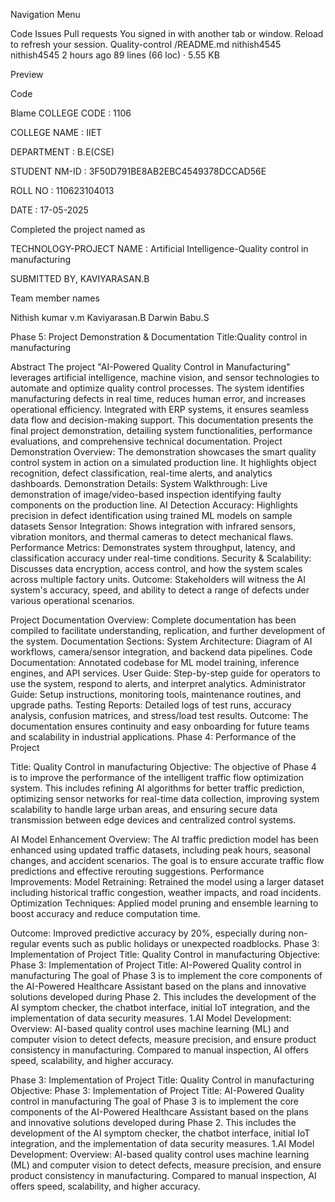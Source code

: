 
Navigation Menu

Code
Issues
Pull requests
 You signed in with another tab or window. Reload to refresh your session.
Quality-control
/README.md
nithish4545
nithish4545
2 hours ago
89 lines (66 loc) · 5.55 KB

Preview

Code

Blame
COLLEGE CODE : 1106

COLLEGE NAME : IIET

DEPARTMENT : B.E(CSE)

STUDENT NM-ID : 3F50D791BE8AB2EBC4549378DCCAD56E

ROLL NO : 110623104013

DATE : 17-05-2025

Completed the project named as

TECHNOLOGY-PROJECT NAME : Artificial Intelligence-Quality control in manufacturing

SUBMITTED BY, KAVIYARASAN.B

Team member names

Nithish kumar v.m Kaviyarasan.B Darwin Babu.S

   Phase 5: Project Demonstration & Documentation
Title:Quality control in manufacturing

Abstract The project "AI-Powered Quality Control in Manufacturing" leverages artificial intelligence, machine vision, and sensor technologies to automate and optimize quality control processes. The system identifies manufacturing defects in real time, reduces human error, and increases operational efficiency. Integrated with ERP systems, it ensures seamless data flow and decision-making support. This documentation presents the final project demonstration, detailing system functionalities, performance evaluations, and comprehensive technical documentation.
Project Demonstration Overview: The demonstration showcases the smart quality control system in action on a simulated production line. It highlights object recognition, defect classification, real-time alerts, and analytics dashboards. Demonstration Details: System Walkthrough: Live demonstration of image/video-based inspection identifying faulty components on the production line. AI Detection Accuracy: Highlights precision in defect identification using trained ML models on sample datasets Sensor Integration: Shows integration with infrared sensors, vibration monitors, and thermal cameras to detect mechanical flaws. Performance Metrics: Demonstrates system throughput, latency, and classification accuracy under real-time conditions. Security & Scalability: Discusses data encryption, access control, and how the system scales across multiple factory units.
Outcome: Stakeholders will witness the AI system's accuracy, speed, and ability to detect a range of defects under various operational scenarios.

Project Documentation Overview: Complete documentation has been compiled to facilitate understanding, replication, and further development of the system. Documentation Sections: System Architecture: Diagram of AI workflows, camera/sensor integration, and backend data pipelines. Code Documentation: Annotated codebase for ML model training, inference engines, and API services. User Guide: Step-by-step guide for operators to use the system, respond to alerts, and interpret analytics. Administrator Guide: Setup instructions, monitoring tools, maintenance routines, and upgrade paths. Testing Reports: Detailed logs of test runs, accuracy analysis, confusion matrices, and stress/load test results. Outcome: The documentation ensures continuity and easy onboarding for future teams and scalability in industrial applications.
Phase 4: Performance of the Project

Title: Quality Control in manufacturing Objective: The objective of Phase 4 is to improve the performance of the intelligent traffic flow optimization system. This includes refining AI algorithms for better traffic prediction, optimizing sensor networks for real-time data collection, improving system scalability to handle large urban areas, and ensuring secure data transmission between edge devices and centralized control systems.

AI Model Enhancement Overview: The AI traffic prediction model has been enhanced using updated traffic datasets, including peak hours, seasonal changes, and accident scenarios. The goal is to ensure accurate traffic flow predictions and effective rerouting suggestions.
Performance Improvements: Model Retraining: Retrained the model using a larger dataset including historical traffic congestion, weather impacts, and road incidents. Optimization Techniques: Applied model pruning and ensemble learning to boost accuracy and reduce computation time.

Outcome: Improved predictive accuracy by 20%, especially during non-regular events such as public holidays or unexpected roadblocks. Phase 3: Implementation of Project Title: Quality Control in manufacturing Objective: Phase 3: Implementation of Project Title: AI-Powered Quality control in manufacturing The goal of Phase 3 is to implement the core components of the AI-Powered Healthcare Assistant based on the plans and innovative solutions developed during Phase 2. This includes the development of the AI symptom checker, the chatbot interface, initial IoT integration, and the implementation of data security measures. 1.AI Model Development: Overview: AI-based quality control uses machine learning (ML) and computer vision to detect defects, measure precision, and ensure product consistency in manufacturing. Compared to manual inspection, AI offers speed, scalability, and higher accuracy.

Phase 3: Implementation of Project Title: Quality Control in manufacturing Objective: Phase 3: Implementation of Project Title: AI-Powered Quality control in manufacturing The goal of Phase 3 is to implement the core components of the AI-Powered Healthcare Assistant based on the plans and innovative solutions developed during Phase 2. This includes the development of the AI symptom checker, the chatbot interface, initial IoT integration, and the implementation of data security measures. 1.AI Model Development: Overview: AI-based quality control uses machine learning (ML) and computer vision to detect defects, measure precision, and ensure product consistency in manufacturing. Compared to manual inspection, AI offers speed, scalability, and higher accuracy.
